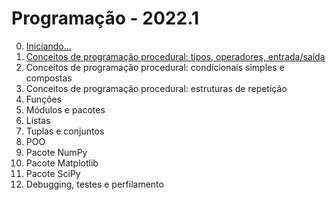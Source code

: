 # Programação - 2022.1

0. [Iniciando...](prog_aulas/prog_inicio.md)
1. [Conceitos de programação procedural: tipos, operadores, entrada/saída](prog_aulas/prog_inicio.md) 
2. Conceitos de programação procedural: condicionais simples e compostas
3. Conceitos de programação procedural: estruturas de repetição
4. Funções
5. Módulos e pacotes
6. Listas
7. Tuplas e conjuntos
8. POO
9. Pacote NumPy
10. Pacote Matplotlib
11. Pacote SciPy
12. Debugging, testes e perfilamento

